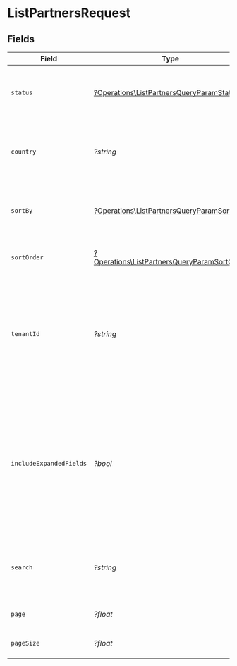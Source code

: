 # ListPartnersRequest


## Fields

| Field                                                                                                                                                                 | Type                                                                                                                                                                  | Required                                                                                                                                                              | Description                                                                                                                                                           | Example                                                                                                                                                               |
| --------------------------------------------------------------------------------------------------------------------------------------------------------------------- | --------------------------------------------------------------------------------------------------------------------------------------------------------------------- | --------------------------------------------------------------------------------------------------------------------------------------------------------------------- | --------------------------------------------------------------------------------------------------------------------------------------------------------------------- | --------------------------------------------------------------------------------------------------------------------------------------------------------------------- |
| `status`                                                                                                                                                              | [?Operations\ListPartnersQueryParamStatus](../../Models/Operations/ListPartnersQueryParamStatus.md)                                                                   | :heavy_minus_sign:                                                                                                                                                    | A filter on the list based on the partner's `status` field.                                                                                                           | approved                                                                                                                                                              |
| `country`                                                                                                                                                             | *?string*                                                                                                                                                             | :heavy_minus_sign:                                                                                                                                                    | A filter on the list based on the partner's `country` field.                                                                                                          | US                                                                                                                                                                    |
| `sortBy`                                                                                                                                                              | [?Operations\ListPartnersQueryParamSortBy](../../Models/Operations/ListPartnersQueryParamSortBy.md)                                                                   | :heavy_minus_sign:                                                                                                                                                    | The field to sort the partners by. The default is `saleAmount`.                                                                                                       | saleAmount                                                                                                                                                            |
| `sortOrder`                                                                                                                                                           | [?Operations\ListPartnersQueryParamSortOrder](../../Models/Operations/ListPartnersQueryParamSortOrder.md)                                                             | :heavy_minus_sign:                                                                                                                                                    | The sort order. The default is `desc`.                                                                                                                                | desc                                                                                                                                                                  |
| `tenantId`                                                                                                                                                            | *?string*                                                                                                                                                             | :heavy_minus_sign:                                                                                                                                                    | A case-sensitive filter on the list based on the partner's `tenantId` field. The value must be a string. Takes precedence over `search`.                              | 1K0NM7HCN944PEMZ3CQPH43H8                                                                                                                                             |
| `includeExpandedFields`                                                                                                                                               | *?bool*                                                                                                                                                               | :heavy_minus_sign:                                                                                                                                                    | Whether to include stats fields on the partner (`clicks`, `leads`, `sales`, `saleAmount`, `commissions`, `netRevenue`). If false, those fields will be returned as 0. | true                                                                                                                                                                  |
| `search`                                                                                                                                                              | *?string*                                                                                                                                                             | :heavy_minus_sign:                                                                                                                                                    | A search query to filter partners by name, email, or tenantId.                                                                                                        | john                                                                                                                                                                  |
| `page`                                                                                                                                                                | *?float*                                                                                                                                                              | :heavy_minus_sign:                                                                                                                                                    | The page number for pagination.                                                                                                                                       | 1                                                                                                                                                                     |
| `pageSize`                                                                                                                                                            | *?float*                                                                                                                                                              | :heavy_minus_sign:                                                                                                                                                    | The number of items per page.                                                                                                                                         | 50                                                                                                                                                                    |